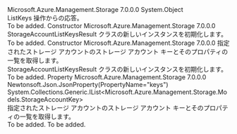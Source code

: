 <Type Name="StorageAccountListKeysResult" FullName="Microsoft.Azure.Management.Storage.Models.StorageAccountListKeysResult">
  <TypeSignature Language="C#" Value="public class StorageAccountListKeysResult" />
  <TypeSignature Language="ILAsm" Value=".class public auto ansi beforefieldinit StorageAccountListKeysResult extends System.Object" />
  <TypeSignature Language="DocId" Value="T:Microsoft.Azure.Management.Storage.Models.StorageAccountListKeysResult" />
  <TypeSignature Language="VB.NET" Value="Public Class StorageAccountListKeysResult" />
  <TypeSignature Language="F#" Value="type StorageAccountListKeysResult = class" />
  <AssemblyInfo>
    <AssemblyName>Microsoft.Azure.Management.Storage</AssemblyName>
    <AssemblyVersion>7.0.0.0</AssemblyVersion>
  </AssemblyInfo>
  <Base>
    <BaseTypeName>System.Object</BaseTypeName>
  </Base>
  <Interfaces />
  <Docs>
    <summary>
            ListKeys 操作からの応答。
            </summary>
    <remarks>To be added.</remarks>
  </Docs>
  <Members>
    <Member MemberName=".ctor">
      <MemberSignature Language="C#" Value="public StorageAccountListKeysResult ();" />
      <MemberSignature Language="ILAsm" Value=".method public hidebysig specialname rtspecialname instance void .ctor() cil managed" />
      <MemberSignature Language="DocId" Value="M:Microsoft.Azure.Management.Storage.Models.StorageAccountListKeysResult.#ctor" />
      <MemberSignature Language="VB.NET" Value="Public Sub New ()" />
      <MemberType>Constructor</MemberType>
      <AssemblyInfo>
        <AssemblyName>Microsoft.Azure.Management.Storage</AssemblyName>
        <AssemblyVersion>7.0.0.0</AssemblyVersion>
      </AssemblyInfo>
      <Parameters />
      <Docs>
        <summary>
            StorageAccountListKeysResult クラスの新しいインスタンスを初期化します。
            </summary>
        <remarks>To be added.</remarks>
      </Docs>
    </Member>
    <Member MemberName=".ctor">
      <MemberSignature Language="C#" Value="public StorageAccountListKeysResult (System.Collections.Generic.IList&lt;Microsoft.Azure.Management.Storage.Models.StorageAccountKey&gt; keys = null);" />
      <MemberSignature Language="ILAsm" Value=".method public hidebysig specialname rtspecialname instance void .ctor(class System.Collections.Generic.IList`1&lt;class Microsoft.Azure.Management.Storage.Models.StorageAccountKey&gt; keys) cil managed" />
      <MemberSignature Language="DocId" Value="M:Microsoft.Azure.Management.Storage.Models.StorageAccountListKeysResult.#ctor(System.Collections.Generic.IList{Microsoft.Azure.Management.Storage.Models.StorageAccountKey})" />
      <MemberSignature Language="VB.NET" Value="Public Sub New (Optional keys As IList(Of StorageAccountKey) = null)" />
      <MemberSignature Language="F#" Value="new Microsoft.Azure.Management.Storage.Models.StorageAccountListKeysResult : System.Collections.Generic.IList&lt;Microsoft.Azure.Management.Storage.Models.StorageAccountKey&gt; -&gt; Microsoft.Azure.Management.Storage.Models.StorageAccountListKeysResult" Usage="new Microsoft.Azure.Management.Storage.Models.StorageAccountListKeysResult keys" />
      <MemberType>Constructor</MemberType>
      <AssemblyInfo>
        <AssemblyName>Microsoft.Azure.Management.Storage</AssemblyName>
        <AssemblyVersion>7.0.0.0</AssemblyVersion>
      </AssemblyInfo>
      <Parameters>
        <Parameter Name="keys" Type="System.Collections.Generic.IList&lt;Microsoft.Azure.Management.Storage.Models.StorageAccountKey&gt;" />
      </Parameters>
      <Docs>
        <param name="keys">指定されたストレージ アカウントのストレージ アカウント キーとそのプロパティの一覧を取得します。</param>
        <summary>
            StorageAccountListKeysResult クラスの新しいインスタンスを初期化します。
            </summary>
        <remarks>To be added.</remarks>
      </Docs>
    </Member>
    <Member MemberName="Keys">
      <MemberSignature Language="C#" Value="public System.Collections.Generic.IList&lt;Microsoft.Azure.Management.Storage.Models.StorageAccountKey&gt; Keys { get; }" />
      <MemberSignature Language="ILAsm" Value=".property instance class System.Collections.Generic.IList`1&lt;class Microsoft.Azure.Management.Storage.Models.StorageAccountKey&gt; Keys" />
      <MemberSignature Language="DocId" Value="P:Microsoft.Azure.Management.Storage.Models.StorageAccountListKeysResult.Keys" />
      <MemberSignature Language="VB.NET" Value="Public ReadOnly Property Keys As IList(Of StorageAccountKey)" />
      <MemberSignature Language="F#" Value="member this.Keys : System.Collections.Generic.IList&lt;Microsoft.Azure.Management.Storage.Models.StorageAccountKey&gt;" Usage="Microsoft.Azure.Management.Storage.Models.StorageAccountListKeysResult.Keys" />
      <MemberType>Property</MemberType>
      <AssemblyInfo>
        <AssemblyName>Microsoft.Azure.Management.Storage</AssemblyName>
        <AssemblyVersion>7.0.0.0</AssemblyVersion>
      </AssemblyInfo>
      <Attributes>
        <Attribute>
          <AttributeName>Newtonsoft.Json.JsonProperty(PropertyName="keys")</AttributeName>
        </Attribute>
      </Attributes>
      <ReturnValue>
        <ReturnType>System.Collections.Generic.IList&lt;Microsoft.Azure.Management.Storage.Models.StorageAccountKey&gt;</ReturnType>
      </ReturnValue>
      <Docs>
        <summary>
            指定されたストレージ アカウントのストレージ アカウント キーとそのプロパティの一覧を取得します。
            </summary>
        <value>To be added.</value>
        <remarks>To be added.</remarks>
      </Docs>
    </Member>
  </Members>
</Type>